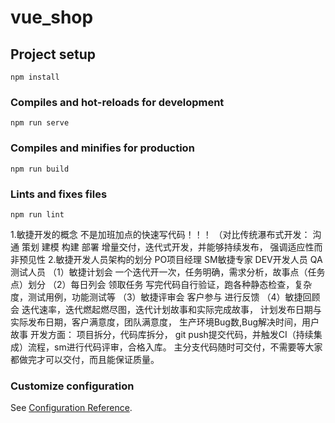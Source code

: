 # vue_shop

## Project setup
```
npm install
```

### Compiles and hot-reloads for development
```
npm run serve
```

### Compiles and minifies for production
```
npm run build
```

### Lints and fixes files
```
npm run lint
```
1.敏捷开发的概念
不是加班加点的快速写代码！！！
（对比传统瀑布式开发：
沟通 策划 建模 构建 部署 
增量交付，迭代式开发，并能够持续发布，
强调适应性而非预见性
2.敏捷开发人员架构的划分
PO项目经理 SM敏捷专家 DEV开发人员  QA测试人员
（1）敏捷计划会
一个迭代开一次，任务明确，需求分析，故事点（任务点）划分
（2）每日列会
  领取任务  写完代码自行验证，跑各种静态检查，复杂度，测试用例，功能测试等 
（3）敏捷评审会
 客户参与 进行反馈
（4）敏捷回顾会
迭代速率，迭代燃起燃尽图，迭代计划故事和实际完成故事，
计划发布日期与实际发布日期，客户满意度，团队满意度，
生产环境Bug数,Bug解决时间，用户故事
开发方面：
项目拆分，代码库拆分，
git push提交代码，并触发CI（持续集成）流程，sm进行代码评审，合格入库。
主分支代码随时可交付，不需要等大家都做完才可以交付，而且能保证质量。
### Customize configuration
See [Configuration Reference](https://cli.vuejs.org/config/).
